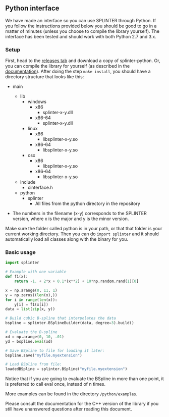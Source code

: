 ## Python interface
We have made an interface so you can use SPLINTER through Python. If you follow the instructions provided below you should be good to go in a matter of minutes (unless you choose to compile the library yourself).
The interface has been tested and should work with both Python 2.7 and 3.x.

### Setup
First, head to the [releases tab](https://github.com/bgrimstad/splinter/releases) and download a copy of splinter-python. Or, you can compile the library for yourself (as described in the [documentation](../docs/compile.md)). After doing the step `make install`, you should have a directory structure that looks like this:
- main
  - lib
    - windows
      - x86
        - splinter-x-y.dll
      - x86-64
        - splinter-x-y.dll
    - linux
      - x86
        - libsplinter-x-y.so
      - x86-64
        - libsplinter-x-y.so
    - osx
      - x86
        - libsplinter-x-y.so
      - x86-64
        - libsplinter-x-y.so
  - include
      - cinterface.h
  - python
      - splinter
          - All files from the python directory in the repository
    
- The numbers in the filename (x-y) corresponds to the SPLINTER version, where x is the major and y is the minor version.

Make sure the folder called python is in your path, or that that folder is your current working directory. Then you can do
`import splinter`
and it should automatically load all classes along with the binary for you.

### Basic usage

```python
import splinter

# Example with one variable
def f1(x):
    return -1. + 2*x + 0.1*(x**2) + 10*np.random.rand(1)[0]

x = np.arange(0, 11, 1)
y = np.zeros((len(x),))
for i in range(len(x)):
    y[i] = f1(x[i])
data = list(zip(x, y))

# Build cubic B-spline that interpolates the data
bspline = splinter.BSplineBuilder(data, degree=3).build()

# Evaluate the B-spline
xd = np.arange(0, 10, .01)
yd = bspline.eval(xd)

# Save BSpline to file for loading it later:
bspline.save("myfile.myextension")

# Load BSpline from file:
loadedBSpline = splinter.BSpline("myfile.myextension")
```
Notice that if you are going to evaluate the BSpline in more than one point, it is preferred to call eval once, instead of n times.

More examples can be found in the directory `/python/examples`.

Please consult the documentation for the C++ version of the library if you still have unanswered questions after reading this document.

